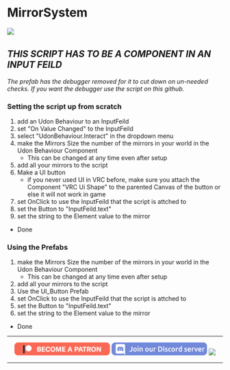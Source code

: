 # MirrorSystem

![](/Basics/MirrorSystem/MirrorSystem.gif)

## ***THIS SCRIPT HAS TO BE A COMPONENT IN AN INPUT FEILD***

*The prefab has the debugger removed for it to cut down on un-needed checks. If you want the debugger use the script on this github.*

### Setting the script up from scratch

1. add an Udon Behaviour to an InputFeild
2. set "On Value Changed" to the InputFeild
3. select "UdonBehaviour.Interact" in the dropdown menu
4. make the Mirrors Size the number of the mirrors in your world in the Udon Behaviour Component
   * This can be changed at any time even after setup
5. add all your mirrors to the script
6. Make a UI button
   * if you never used UI in VRC before, make sure you attach the Component "VRC Ui Shape" to the parented Canvas of the button or else it will not work in game
7. set OnClick to use the InputFeild that the script is attched to
8. set the Button to "InputFeild.text"
9. set the string to the Element value to the mirror
* Done

### Using the Prefabs

1. make the Mirrors Size the number of the mirrors in your world in the Udon Behaviour Component
   * This can be changed at any time even after setup
2. add all your mirrors to the script
3. Use the UI_Button Prefab
4. set OnClick to use the InputFeild that the script is attched to
5. set the Button to "InputFeild.text"
6. set the string to the Element value to the mirror
* Done

---------------------

<p align="center">
  <a href="https://www.patreon.com/TakatoandBeast" target="_blank">
    <img src="/.github/Icon/Patreon Button.png" height="30"></a>
  <a href="http://discord.gg/dpuxmxr" target="_blank">
    <img src="/.github/Icon/Discord Button.png" height="30"></a>
  <a href="https://ko-fi.com/takatoandbeast" target="_blank">
    <img src="https://www.ko-fi.com/img/githubbutton_sm.svg" height="30"></a>
</p>

---------------------